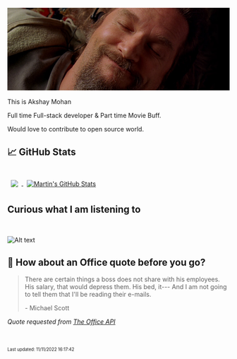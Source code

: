 [![Akshay's GitHub Banner](./assets/bigLebowski.jpg)](https://github.com/AkshayHere)

This is Akshay Mohan

Full time Full-stack developer & Part time Movie Buff.

Would love to contribute to open source world.

## &#x1f4c8; GitHub Stats

<br>

<a href="https://github.com/akshayhere">
  <img align="center" style="margin:0.5rem" src="https://github-readme-stats.vercel.app/api/top-langs/?username=akshayhere&hide=html,css&title_color=ffffff&text_color=c9cacc&icon_color=4AB197&bg_color=1A2B34" />
</a>

<a href="https://github.com/akshayhere">
  <img align="center" style="margin:0.5rem" src="https://github-readme-stats.vercel.app/api?username=akshayhere&show_icons=true&line_height=27&count_private=true&title_color=ffffff&text_color=c9cacc&icon_color=4AB097&bg_color=1A2B34" alt="Martin's GitHub Stats" />
</a>

<br>

## Curious what I am listening to

<br>

![Alt text](https://spotify-recently-played-readme.vercel.app/api?user=akshay_here&unique={true|1|on|yes})

## 📣 How about an Office quote before you go?

> There are certain things a boss does not share with his employees. His salary, that would depress them. His bed, it--- And I am not going to tell them that I'll be reading their e-mails.
>
> <p>- Michael Scott</p>

_Quote requested from [The Office API](https://www.officeapi.dev/)_

<br>

<sub><sup>Last updated: 11/11/2022 16:17:42</sup></sub>

<!-- > ### Want to know how I made this README?
>
> [Credits](https://github.com/braydoncoyer)! -->
